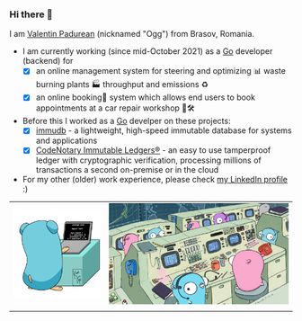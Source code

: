 ### Hi there 👋


<!--
**padurean/padurean** is a ✨ _special_ ✨ repository because its `README.md` (this file) appears on your GitHub profile.

Here are some ideas to get you started:

- 🔭 I’m currently working on ...
- 🌱 I’m currently learning ...
- 👯 I’m looking to collaborate on ...
- 🤔 I’m looking for help with ...
- 💬 Ask me about ...
- 📫 How to reach me: ...
- 😄 Pronouns: ...
- ⚡ Fun fact: ...
-->

I am [Valentin Padurean](https://purecore.ro) (nicknamed "Ogg") from Brasov, Romania.

- I am currently working (since mid-October 2021) as a [Go](https://golang.org) developer (backend) for
  - [x] an online management system for steering and optimizing 📊 waste burning plants 🏭 throughput and emissions ♻️
  - [x] an online booking🛒 system which allows end users to book appointments at a car repair workshop 🚙🛠️
- Before this I worked as a [Go](https://golang.org) develper on these projects:
  - [x] [immudb](https://github.com/codenotary/immudb) - a lightweight, high-speed immutable database for systems and applications
  - [x] [CodeNotary Immutable Ledgers®](https://codenotary.com) - an easy to use tamperproof ledger with cryptographic verification, processing millions of transactions a second on-premise or in the cloud
- For my other (older) work experience, please check [my LinkedIn profile](https://www.linkedin.com/in/vpadure) :) 

|   |   |   
|---|---|
| ![Valentin "Ogg" Padurean writing Go code and weaving](https://github.com/padurean/padurean/blob/master/golang.gif) | ![A Go dev team in a retro science office](https://github.com/padurean/padurean/blob/master/golang_team_retro_office.jpeg) |
|   |   |
